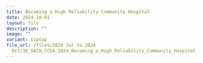 ```yaml
---
title: Becoming a High Reliability Community Hospital
date: 2024-10-01
layout: file
description: ""
image: ""
variant: tiptap
file_url: /files/2024 Jul to 2024
  Oct/36_SACH_CCEA_2024_Becoming_a_High_Reliability_Community_Hospital.pdf
---
```

